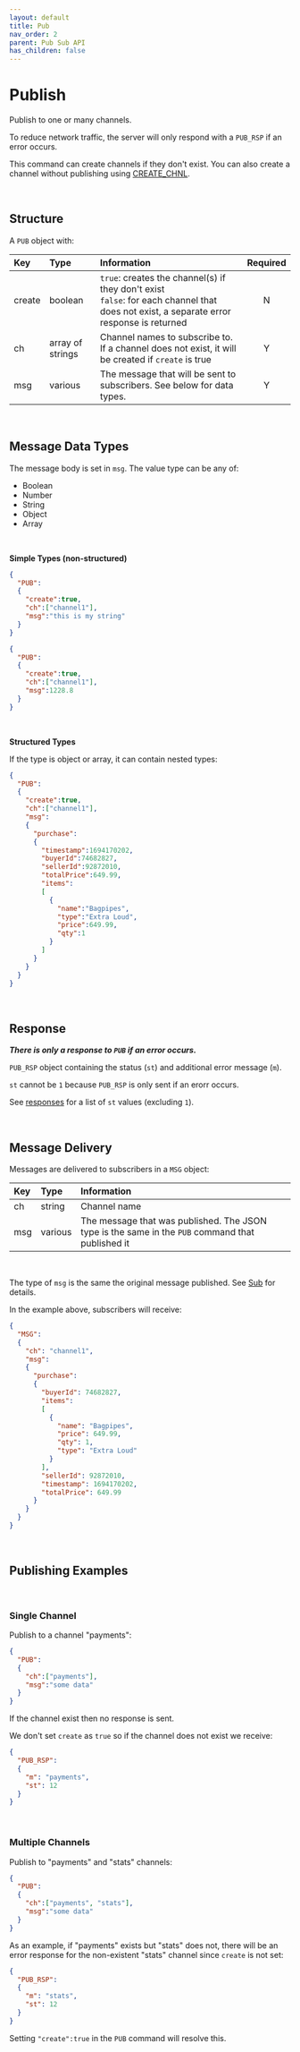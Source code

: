 ```yaml
---
layout: default
title: Pub
nav_order: 2
parent: Pub Sub API
has_children: false
---
```


# Publish
Publish to one or many channels.

To reduce network traffic, the server will only respond with a `PUB_RSP` if an error occurs. 

This command can create channels if they don't exist. You can also create a channel without publishing using [CREATE_CHNL](../pscreatechannel/pscreatechnl.md).  

<br/>

## Structure

A `PUB` object with:

| Key               | Type      | Information |  Required |
|:---               |:------    |:---         |:---:       |
| create  | boolean   | `true`: creates the channel(s) if they don't exist <br/> `false`: for each channel that does not exist, a separate error response is returned | N |
| ch      | array of strings  | Channel names to subscribe to. If a channel does not exist, it will be created if `create` is true | Y |
| msg | various | The message that will be sent to subscribers. See below for data types. | Y |

<br/>

## Message Data Types

The message body is set in `msg`. The value type can be any of:

- Boolean
- Number
- String
- Object
- Array

<br/>

**Simple Types (non-structured)**

```json
{
  "PUB":
  {
    "create":true,
    "ch":["channel1"],
    "msg":"this is my string"
  }
}
```

```json
{
  "PUB":
  {
    "create":true,
    "ch":["channel1"],
    "msg":1228.8
  }
}
```

<br/>

**Structured Types**

If the type is object or array, it can contain nested types:

```json
{
  "PUB":
  {
    "create":true,
    "ch":["channel1"],
    "msg":
    {
      "purchase":
      {
        "timestamp":1694170202,
        "buyerId":74682827,
        "sellerId":92872010,
        "totalPrice":649.99,
        "items":
        [
          {
            "name":"Bagpipes",
            "type":"Extra Loud",
            "price":649.99,
            "qty":1
          }
        ]
      }
    }
  }
}
```

<br/>


## Response

***There is only a response to `PUB` if an error occurs.***


`PUB_RSP` object containing the status (`st`) and additional error message (`m`).

`st` cannot be `1` because `PUB_RSP` is only sent if an erorr occurs.


See [responses](../psapi.md#responses) for a list of `st` values (excluding `1`).

<br/>

## Message Delivery
Messages are delivered to subscribers in a `MSG` object:

| Key     | Type      | Information |
|:---     |:------    |:---         |
| ch      | string    | Channel name  |
| msg     | various   | The message that was published. The JSON type is the same in the `PUB` command that published it  |

<br/>

The type of `msg` is the same the original message published. See [Sub](../pssub/pssub.md) for details.

In the example above, subscribers will receive:

```json
{
  "MSG":
  {
    "ch": "channel1",
    "msg":
    {
      "purchase":
      {
        "buyerId": 74682827,
        "items":
        [
          {
            "name": "Bagpipes",
            "price": 649.99,
            "qty": 1,
            "type": "Extra Loud"
          }
        ],
        "sellerId": 92872010,
        "timestamp": 1694170202,
        "totalPrice": 649.99
      }
    }
  }
}
```

<br/>

## Publishing Examples
<br/>

### Single Channel

Publish to a channel "payments": 
```json
{
  "PUB":
  {
    "ch":["payments"],
    "msg":"some data"
  }
}
```

If the channel exist then no response is sent.

We don't set `create` as `true` so if the channel does not exist we receive:

```json
{
  "PUB_RSP":
  {
    "m": "payments",
    "st": 12
  }
}
```

<br/>

### Multiple Channels

Publish to "payments" and "stats" channels:

```json
{
  "PUB":
  {
    "ch":["payments", "stats"],
    "msg":"some data"
  }
}
```

As an example, if "payments" exists but "stats" does not, there will be an error response for the non-existent "stats" channel since `create` is not set:

```json
{
  "PUB_RSP":
  {
    "m": "stats",
    "st": 12
  }
}
```

Setting `"create":true` in the `PUB` command will resolve this.